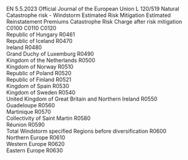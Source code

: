 EN  5.5.2023 Official Journal of the European Union L 120/519
 Natural Catastrophe risk - Windstorm  Estimated Risk Mitigation  Estimated Reinstatement 
Premiums  Catastrophe Risk Charge 
after risk mitigation  
C0100  C0110  C0120  
Republic of Hungary  R0461  
Republic of Iceland  R0470  
Ireland  R0480  
Grand Duchy of Luxemburg  R0490  
Kingdom of the Netherlands  R0500  
Kingdom of Norway  R0510  
Republic of Poland  R0520  
Republic of Finland  R0521  
Kingdom of Spain  R0530  
Kingdom of Sweden  R0540  
United Kingdom of Great Britain and Northern Ireland  R0550  
Guadeloupe  R0560  
Martinique  R0570  
Collectivity of Saint Martin  R0580  
Réunion  R0590  
Total Windstorm specified Regions before diversification  R0600  
Northern Europe  R0610  
Western Europe  R0620  
Eastern Europe  R0630